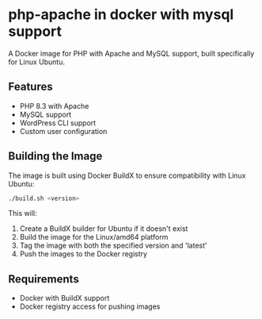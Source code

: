 # php-apache in docker with mysql support

A Docker image for PHP with Apache and MySQL support, built specifically for Linux Ubuntu.

## Features

- PHP 8.3 with Apache
- MySQL support
- WordPress CLI support
- Custom user configuration

## Building the Image

The image is built using Docker BuildX to ensure compatibility with Linux Ubuntu:

```bash
./build.sh <version>
```

This will:
1. Create a BuildX builder for Ubuntu if it doesn't exist
2. Build the image for the Linux/amd64 platform
3. Tag the image with both the specified version and 'latest'
4. Push the images to the Docker registry

## Requirements

- Docker with BuildX support
- Docker registry access for pushing images